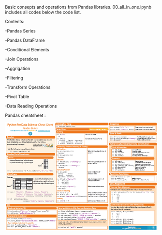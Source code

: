 ﻿Basic consepts and operations from Pandas libraries. 00_all_in_one.ipynb includes all codes below the code list.

Contents:

-Pandas Series

-Pandas DataFrame

-Conditional Elements

-Join Operations

-Aggrigation

-Filtering

-Transform Operations

-Pivot Table

-Data Reading Operations



Pandas cheatsheet :

![](pandas_cheat_sheet.png)
